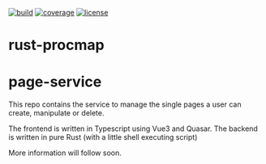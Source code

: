 [![build](https://img.shields.io/github/workflow/status/gilengel/proc-server/Database%20Integration%20Test?style=for-the-badge)](https://github.com/gilengel/proc-server/actions)
[![coverage](https://img.shields.io/codecov/c/github/gilengel/proc-server?style=for-the-badge)](https://app.codecov.io/gh/gilengel/proc-server)
[![license](https://img.shields.io/github/license/gilengel/proc-server?style=for-the-badge)](https://github.com/gilengel/rust_procmap/blob/main/LICENSE)
# rust-procmap

# page-service

This repo contains the service to manage the single pages a user can create, manipulate or delete.

The frontend is written in Typescript using Vue3 and Quasar.
The backend is written in pure Rust (with a little shell executing script)

More information will follow soon.
